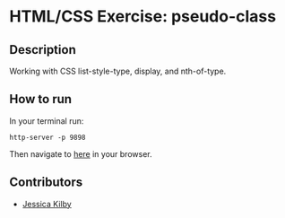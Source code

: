 # HTML/CSS Exercise: pseudo-class

## Description
Working with CSS list-style-type, display, and nth-of-type.

## How to run
In your terminal run:
```
http-server -p 9898
```
Then navigate to [here](http://localhost:9898) in your browser.

## Contributors
- [Jessica Kilby](https://github.com/jessicakilby)
